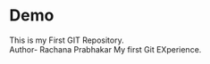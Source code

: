 # Demo
 This is my  First GIT Repository.
 <br>
 Author- Rachana Prabhakar
 My first Git EXperience.
 

